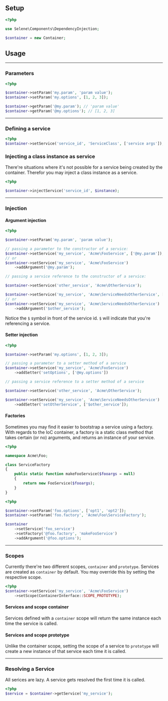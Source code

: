 ## Setup

```php
<?php

use Selene\Components\DependencyInjection;

$container = new Container;
```

## Usage

---------

### Parameters

```php
<?php

$container->setParam('my.param', 'param value');
$container->setParam('my.options', [1, 2, 3]);

$container->getParam('@my.param'); // 'param value'
$container->getParam('@my.options'); // [1, 2, 3]
```                                               

---------

### Defining a service

```php
<?php
$container->setService('service_id', 'ServiceClass', ['service args']);
```

### Injecting a class instance as service

There're situations where it's not possible for a service being created by
the container. Therefor you may inject a class instance as a service. 

```php
<?php

$container->injectService('service_id', $instance);
```

---------

### Injection

#### Argument injection

```php
<?php

$container->setParam('my.param', 'param value');

// passing a parameter to the constructor of a service:
$container->setService('my_service', 'Acme\FooService', ['@my.param']);
// or
$container->setService('my_service', 'Acme\FooService')
	->addArgument('@my.param');

// passing a service reference to the constructor of a service:

$container->setService('other_service', 'Acme\OtherService');

$container->setService('my_service', 'Acme\ServiceNeedsOtherService', ['$other_service']);
// or
$container->setService('my_service', 'Acme\ServiceNeedsOtherService')
	->addArgument('$other_service');

```                                               

Notice the `$` symbol in front of the service id. `$` will indicate that you're
referencing a service. 

#### Setter injection

```php
<?php

$container->setParam('my.options', [1, 2, 3]);

// passing a parameter to a setter method of a service
$container->setService('my_service', 'Acme\FooService')
	->addSetter('setOptions', ['@my.options'])

// passing a service reference to a setter method of a service

$container->setService('other_service', 'Acme\OtherService');

$container->setService('my_service', 'Acme\ServiceNeedsOtherService')
	->addSetter('setOtherService', ['$other_service']);
```                                               
#### Factories

Sometimes you may find it easier to bootstrap a service using a factory. 
With regards to the IoC container, a factory is a static class method that takes
certain (or no) arguments, and returns an instance of your service.

```php
<?php

namespace Acme\Foo;

class ServiceFactory
{
	public static function makeFooService($fooargs = null)
	{
		return new FooService($fooargs);
	}
}

```

```php
<?php

$container->setParam('foo.options', ['opt1', 'opt2']);
$container->setParam('foo.factory', 'Acme\Foo\ServiceFactory');

$container
	->setService('foo_service')
	->setFactory('@foo.factory', 'makeFooService')
	->addArgument('@foo.options');

```
---------

### Scopes

Currently there're two different scopes, `container` and `prototype`. Services are
created as `container` by default. You may override this by setting the
respective scope. 

```php
<?php
$container->setService('my_service', 'Acme\FooService')
	->setScope(ContainerInterface::SCOPE_PROTOTYPE);
```

#### Services and scope container

Services defined with a `container` scope will return the same instance each time
the service is called.

#### Services and scope prototype

Unlike the container scope, setting the scope of a service to `prototype` will create a new instance of that
service each time it is called. 

---------

### Resolving a Service

All serices are lazy. A service gets resolved the first time it is called. 

```php
<?php
$service = $container->getService('my_service');
```
